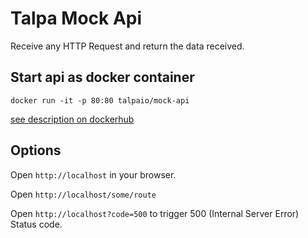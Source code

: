 # Talpa Mock Api

Receive any HTTP Request and return the data received.


## Start api as docker container

```
docker run -it -p 80:80 talpaio/mock-api
```

[see description on dockerhub](https://hub.docker.com/r/talpaio/mock-api)


## Options

Open `http://localhost` in your browser. 

Open `http://localhost/some/route`

Open `http://localhost?code=500` to trigger 500 (Internal Server Error) Status code.

